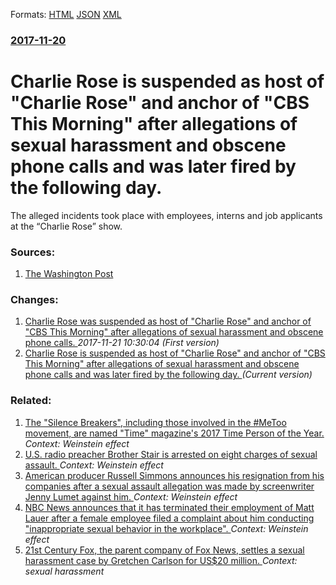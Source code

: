 
Formats: [HTML](/news/2017/11/20/charlie-rose-is-suspended-as-host-of-charlie-rose-and-anchor-of-cbs-this-morning-after-allegations-of-sexual-harassment-and-obscene-phon.html)  [JSON](/news/2017/11/20/charlie-rose-is-suspended-as-host-of-charlie-rose-and-anchor-of-cbs-this-morning-after-allegations-of-sexual-harassment-and-obscene-phon.json)  [XML](/news/2017/11/20/charlie-rose-is-suspended-as-host-of-charlie-rose-and-anchor-of-cbs-this-morning-after-allegations-of-sexual-harassment-and-obscene-phon.xml)  

### [2017-11-20](/news/2017/11/20/index.md)

# Charlie Rose is suspended as host of "Charlie Rose" and anchor of "CBS This Morning" after allegations of sexual harassment and obscene phone calls and was later fired by the following day. 

The alleged incidents took place with employees, interns and job applicants at the &ldquo;Charlie Rose&rdquo; show.


### Sources:

1. [The Washington Post](https://www.washingtonpost.com/investigations/eight-women-say-charlie-rose-sexually-harassed-them--with-nudity-groping-and-lewd-calls/2017/11/20/9b168de8-caec-11e7-8321-481fd63f174d_story.html)

### Changes:

1. [Charlie Rose was suspended as host of "Charlie Rose" and anchor of "CBS This Morning" after allegations of sexual harassment and obscene phone calls. ](/news/2017/11/20/charlie-rose-was-suspended-as-host-of-charlie-rose-and-anchor-of-cbs-this-morning-after-allegations-of-sexual-harassment-and-obscene-pho.md) _2017-11-21 10:30:04 (First version)_
1. [Charlie Rose is suspended as host of "Charlie Rose" and anchor of "CBS This Morning" after allegations of sexual harassment and obscene phone calls and was later fired by the following day. ](/news/2017/11/20/charlie-rose-is-suspended-as-host-of-charlie-rose-and-anchor-of-cbs-this-morning-after-allegations-of-sexual-harassment-and-obscene-phon.md) _(Current version)_

### Related:

1. [The "Silence Breakers", including those involved in the #MeToo movement, are named "Time" magazine's 2017 Time Person of the Year. ](/news/2017/12/6/the-silence-breakers-including-those-involved-in-the-metoo-movement-are-named-time-magazine-s-2017-time-person-of-the-year.md) _Context: Weinstein effect_
2. [U.S. radio preacher Brother Stair is arrested on eight charges of sexual assault. ](/news/2017/12/18/u-s-radio-preacher-brother-stair-is-arrested-on-eight-charges-of-sexual-assault.md) _Context: Weinstein effect_
3. [American producer Russell Simmons announces his resignation from his companies after a sexual assault allegation was made by screenwriter Jenny Lumet against him. ](/news/2017/11/30/american-producer-russell-simmons-announces-his-resignation-from-his-companies-after-a-sexual-assault-allegation-was-made-by-screenwriter-je.md) _Context: Weinstein effect_
4. [NBC News announces that it has terminated their employment of Matt Lauer after a female employee filed a complaint about him conducting "inappropriate sexual behavior in the workplace". ](/news/2017/11/29/nbc-news-announces-that-it-has-terminated-their-employment-of-matt-lauer-after-a-female-employee-filed-a-complaint-about-him-conducting-ina.md) _Context: Weinstein effect_
5. [21st Century Fox, the parent company of Fox News, settles a sexual harassment case by Gretchen Carlson for US$20 million. ](/news/2016/09/6/21st-century-fox-the-parent-company-of-fox-news-settles-a-sexual-harassment-case-by-gretchen-carlson-for-us-20-million.md) _Context: sexual harassment_

